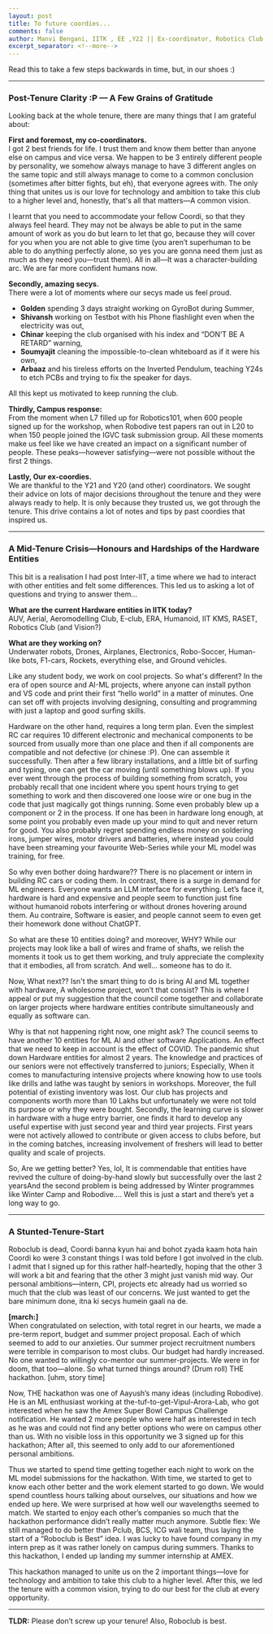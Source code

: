 ```yaml
---
layout: post
title: To future coordies...
comments: false
author: Manvi Bengani, IITK , EE ,Y22 || Ex-coordinator, Robotics Club
excerpt_separator: <!--more-->
---
```


Read this to take a few steps backwards in time, but, in our shoes :)
<!--more-->
---

### Post-Tenure Clarity :P — A Few Grains of Gratitude

Looking back at the whole tenure, there are many things that I am grateful about:

**First and foremost, my co-coordinators.**  
I got 2 best friends for life. I trust them and know them better than anyone else on campus and vice versa. We happen to be 3 entirely different people by personality, we somehow always manage to have 3 different angles on the same topic and still always manage to come to a common conclusion (sometimes after bitter fights, but eh), that everyone agrees with. The only thing that unites us is our love for technology and ambition to take this club to a higher level and, honestly, that's all that matters—A common vision.

I learnt that you need to accommodate your fellow Coordi, so that they always feel heard. They may not be always be able to put in the same amount of work as you do but learn to let that go, because they will cover for you when you are not able to give time (you aren’t superhuman to be able to do anything perfectly alone, so yes you are gonna need them just as much as they need you—trust them). All in all—It was a character-building arc. We are far more confident humans now.

**Secondly, amazing secys.**  
There were a lot of moments where our secys made us feel proud.

- **Golden** spending 3 days straight working on GyroBot during Summer,
- **Shivansh** working on Testbot with his Phone flashlight even when the electricity was out,
- **Chinar** keeping the club organised with his index and “DON’T BE A RETARD” warning,
- **Soumyajit** cleaning the impossible-to-clean whiteboard as if it were his own,
- **Arbaaz** and his tireless efforts on the Inverted Pendulum, teaching Y24s to etch PCBs and trying to fix the speaker for days.

All this kept us motivated to keep running the club.

**Thirdly, Campus response:**  
From the moment when L7 filled up for Robotics101, when 600 people signed up for the workshop, when Robodive test papers ran out in L20 to when 150 people joined the IGVC task submission group. All these moments make us feel like we have created an impact on a significant number of people. These peaks—however satisfying—were not possible without the first 2 things.

**Lastly, Our ex-coordies.**  
We are thankful to the Y21 and Y20 (and other) coordinators. We sought their advice on lots of major decisions throughout the tenure and they were always ready to help. It is only because they trusted us, we got through the tenure. This drive contains a lot of notes and tips by past coordies that inspired us.

---

### A Mid-Tenure Crisis—Honours and Hardships of the Hardware Entities

This bit is a realisation I had post Inter-IIT, a time where we had to interact with other entities and felt some differences. This led us to asking a lot of questions and trying to answer them…

**What are the current Hardware entities in IITK today?**  
AUV, Aerial, Aeromodelling Club, E-club, ERA, Humanoid, IIT KMS, RASET, Robotics Club (and Vision?)

**What are they working on?**  
Underwater robots, Drones, Airplanes, Electronics, Robo-Soccer, Human-like bots, F1-cars, Rockets, everything else, and Ground vehicles.

Like any student body, we work on cool projects. So what's different? In the era of open source and AI-ML projects, where anyone can install python and VS code and print their first “hello world” in a matter of minutes. One can set off with projects involving designing, consulting and programming with just a laptop and good surfing skills.

Hardware on the other hand, requires a long term plan. Even the simplest RC car requires 10 different electronic and mechanical components to be sourced from usually more than one place and then if all components are compatible and not defective (or chinese :P). One can assemble it successfully. Then after a few library installations, and a little bit of surfing and typing, one can get the car moving (until something blows up). If you ever went through the process of building something from scratch, you probably recall that one incident where you spent hours trying to get something to work and then discovered one loose wire or one bug in the code that just magically got things running. Some even probably blew up a component or 2 in the process. If one has been in hardware long enough, at some point you probably even made up your mind to quit and never return for good. You also probably regret spending endless money on soldering irons, jumper wires, motor drivers and batteries, where instead you could have been streaming your favourite Web-Series while your ML model was training, for free.

So why even bother doing hardware?? There is no placement or intern in building RC cars or coding them. In contrast, there is a surge in demand for ML engineers. Everyone wants an LLM interface for everything. Let’s face it, hardware is hard and expensive and people seem to function just fine without humanoid robots interfering or without drones hovering around them. Au contraire, Software is easier, and people cannot seem to even get their homework done without ChatGPT.

So what are these 10 entities doing? and moreover, WHY? While our projects may look like a ball of wires and frame of shafts, we relish the moments it took us to get them working, and truly appreciate the complexity that it embodies, all from scratch. And well… someone has to do it.

Now, What next?? Isn't the smart thing to do is bring AI and ML together with hardware, A wholesome project, won’t that consist? This is where I appeal or put my suggestion that the council come together and collaborate on larger projects where hardware entities contribute simultaneously and equally as software can.

Why is that not happening right now, one might ask? The council seems to have another 10 entities for ML AI and other software Applications. An effect that we need to keep in account is the effect of COVID. The pandemic shut down Hardware entities for almost 2 years. The knowledge and practices of our seniors were not effectively transferred to juniors; Especially, When it comes to manufacturing intensive projects where knowing how to use tools like drills and lathe was taught by seniors in workshops. Moreover, the full potential of existing inventory was lost. Our club has projects and components worth more than 10 Lakhs but unfortunately we were not told its purpose or why they were bought. Secondly, the learning curve is slower in hardware with a huge entry barrier, one finds it hard to develop any useful expertise with just second year and third year projects. First years were not actively allowed to contribute or given access to clubs before, but in the coming batches, increasing involvement of freshers will lead to better quality and scale of projects.

So, Are we getting better? Yes, lol, It is commendable that entities have revived the culture of doing-by-hand slowly but successfully over the last 2 yearsAnd the second problem is being addressed by Winter programmes like Winter Camp and Robodive.... Well this is just a start and there’s yet a long way to go.

---

### A Stunted-Tenure-Start

Roboclub is dead, Coordi banna kyun hai and bohot zyada kaam hota hain Coordi ko were 3 constant things I was told before I got involved in the club. I admit that I signed up for this rather half-heartedly, hoping that the other 3 will work a bit and fearing that the other 3 might just vanish mid way. Our personal ambitions—intern, CPI, projects etc already had us worried so much that the club was least of our concerns. We just wanted to get the bare minimum done, itna ki secys humein gaali na de.

**[march:]**  
When congratulated on selection, with total regret in our hearts, we made a pre-term report, budget and summer project proposal. Each of which seemed to add to our anxieties. Our summer project recruitment numbers were terrible in comparison to most clubs. Our budget had hardly increased. No one wanted to willingly co-mentor our summer-projects. We were in for doom, that too—alone. So what turned things around? (Drum roll) THE hackathon. [uhm, story time]

Now, THE hackathon was one of Aayush’s many ideas (including Robodive). He is an ML enthusiast working at the-tuf-to-get-Vipul-Arora-Lab, who got interested when he saw the Amex Super Bowl Campus Challenge notification. He wanted 2 more people who were half as interested in tech as he was and could not find any better options who were on campus other than us. With no visible loss in this opportunity we 3 signed up for this hackathon; After all, this seemed to only add to our aforementioned personal ambitions.

Thus we started to spend time getting together each night to work on the ML model submissions for the hackathon. With time, we started to get to know each other better and the work element started to go down. We would spend countless hours talking about ourselves, our situations and how we ended up here. We were surprised at how well our wavelengths seemed to match. We started to enjoy each other’s companies so much that the hackathon performance didn’t really matter much anymore. Subtle flex: We still managed to do better than Pclub, BCS, ICG wali team, thus laying the start of a “Roboclub is Best” idea. I was lucky to have found company in my intern prep as it was rather lonely on campus during summers. Thanks to this hackathon, I ended up landing my summer internship at AMEX.

This hackathon managed to unite us on the 2 important things—love for technology and ambition to take this club to a higher level. After this, we led the tenure with a common vision, trying to do our best for the club at every opportunity.

---

 **TLDR:** Please don’t screw up your tenure! Also, Roboclub is best.